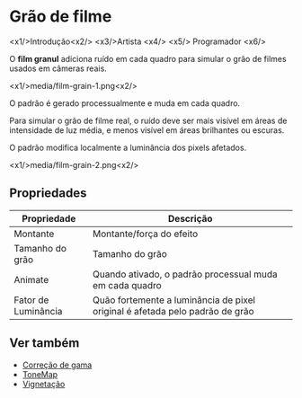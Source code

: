 # Grão de filme

<x1\/>Introdução<x2\/>
<x3\/>Artista <x4\/>
<x5\/> Programador <x6\/>

O **film granul** adiciona ruído em cada quadro para simular o grão de filmes usados em câmeras reais.

<x1\/>media\/film-grain-1.png<x2\/>

O padrão é gerado processualmente e muda em cada quadro.

Para simular o grão de filme real, o ruído deve ser mais visível em áreas de intensidade de luz média, e menos visível em áreas brilhantes ou escuras.

O padrão modifica localmente a luminância dos pixels afetados.

<x1\/>media\/film-grain-2.png<x2\/>

## Propriedades

| Propriedade | Descrição |
| ---------------- | --------------------------------------------------------------------------- |
| Montante | Montante\/força do efeito |
| Tamanho do grão | Tamanho do grão |
| Animate | Quando ativado, o padrão processual muda em cada quadro |
| Fator de Luminância | Quão fortemente a luminância de pixel original é afetada pelo padrão de grão |

## Ver também

* [Correção de gama](gamma-correction.md)
* [ToneMap](tonemap.md)
* [Vignetação](vignetting.md)